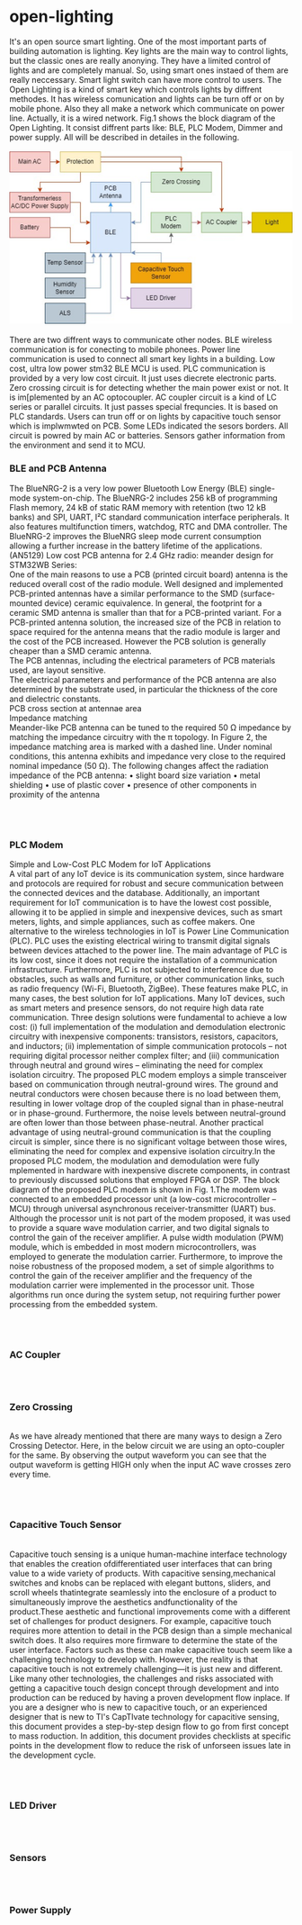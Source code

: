 # open-lighting
It's an open source smart lighting.
One of the most important parts of building automation is lighting. Key lights are the main way to control lights, but the classic ones are really anonying.
They have a limited control of lights and are completely manual. So, using smart ones instaed of them are really neccessary. Smart light switch can have more control to users.
The Open Lighting is a kind of smart key which controls lights by diffrent methodes. It has wireless comunication and lights can be turn off or on by mobile phone.
Also they all make a network which communicate on power line. Actually, it is a wired network.
Fig.1 shows the block diagram of the Open Lighting. It consist diffrent parts like: BLE, PLC Modem, Dimmer and power supply. All will be described in detailes in the following.
<br/><br/>
![alt text](https://github.com/hosein-mokarian/open-lighting/blob/main/Fig/me.jpg?raw=true)
<br/><br/>
There are two diffrent ways to communicate other nodes. BLE wireless communication is for conecting to mobile phonees.
Power line communication is used to connect all smart key lights in a building.
Low cost, ultra low power stm32 BLE MCU is used.
PLC communication is provided by a very low cost circuit. It just uses diecrete electronic parts.
Zero crossing circuit is for detecting whether the main power exist or not. It is im[plemented by an AC optocoupler.
AC coupler circuit is a kind of LC series or parallel circuits. It just passes special frequncies. It is based on PLC standards.
Users can trun off or on lights by capacitive touch sensor which is implwmwted on PCB.
Some LEDs indicated the sesors borders.
All circuit is powred by main AC or batteries.
Sensors gather information from the environment and send it to MCU.

<h3>BLE and PCB Antenna</h3>
The BlueNRG-2 is a very low power Bluetooth Low Energy (BLE) single-mode system-on-chip. The BlueNRG-2 includes 256 kB of programming Flash memory, 24 kB of static RAM memory with retention (two 12 kB banks) and SPI, UART, I²C standard communication interface peripherals. It also features multifunction timers, watchdog, RTC and DMA controller. The BlueNRG-2 improves the BlueNRG sleep mode current consumption allowing a further increase in the battery lifetime of the applications.
<br/>
(AN5129) Low cost PCB antenna for 2.4 GHz radio: meander design for STM32WB Series:
<br/>
One of the main reasons to use a PCB (printed circuit board) antenna is the reduced overall cost of the radio module. Well
designed and implemented PCB-printed antennas have a similar performance to the SMD (surface-mounted device) ceramic
equivalence. In general, the footprint for a ceramic SMD antenna is smaller than that for a PCB-printed variant. For a PCB-printed antenna
solution, the increased size of the PCB in relation to space required for the antenna means that the radio module is larger and
the cost of the PCB increased. However the PCB solution is generally cheaper than a SMD ceramic antenna.
<br/>
The PCB antennas, including the electrical parameters of PCB materials used, are layout sensitive. 
<br/>
The electrical parameters and performance of the PCB antenna are also determined by the substrate used, in
particular the thickness of the core and dielectric constants.
<br/>
PCB cross section at antennae area
<br/>
Impedance matching
<br/>
Meander-like PCB antenna can be tuned to the required 50 Ω impedance by matching the impedance circuitry
with the π topology. In Figure 2, the impedance matching area is marked with a dashed line. Under nominal
conditions, this antenna exhibits and impedance very close to the required nominal impedance (50 Ω).
The following changes affect the radiation impedance of the PCB antenna:
• slight board size variation
• metal shielding
• use of plastic cover
• presence of other components in proximity of the antenna


<br/><br/>
<h3>PLC Modem</h3>
Simple and Low-Cost PLC Modem for IoT Applications
<br/>
A vital part of any IoT device is its communication system, since hardware and protocols are required for robust and secure communication between the connected devices and the database. Additionally, an important requirement for IoT communication is to have the lowest cost possible, allowing it to be applied in simple and inexpensive devices, such as smart meters, lights, and simple appliances, such as coffee makers.
One alternative to the wireless technologies in IoT is Power Line Communication (PLC). PLC uses the existing electrical wiring to transmit digital signals between devices attached to the power line. The main advantage of PLC is its low cost, since it does not require the installation of a communication infrastructure. Furthermore, PLC is not subjected to interference due to obstacles, such as walls and furniture, or other communication links, such as radio frequency (Wi-Fi, Bluetooth, ZigBee). These features make PLC, in many cases, the best solution for IoT applications.
Many IoT devices, such as smart meters and presence sensors, do not require high data rate communication. Three design solutions were fundamental to achieve a low cost: (i) full implementation of the modulation and demodulation electronic circuitry with inexpensive components: transistors, resistors, capacitors, and inductors; (ii) implementation of simple communication protocols – not requiring digital processor neither complex filter; and (iii) communication through neutral and ground wires – eliminating the need for complex isolation circuitry.
The proposed PLC modem employs a simple transceiver based on communication through neutral-ground wires. The ground and neutral conductors were chosen because there is no load between them, resulting in lower voltage drop of the coupled signal than in phase-neutral or in phase-ground. Furthermore, the noise levels between neutral-ground are often lower than those between phase-neutral. Another practical advantage of using neutral-ground communication is that the coupling circuit is simpler, since there is no significant voltage between those wires, eliminating the need for complex and expensive isolation circuitry.In the proposed PLC modem, the modulation and demodulation were fully mplemented in hardware with inexpensive discrete components, in contrast to previously discussed solutions that employed FPGA or DSP. The block diagram of the proposed PLC modem is shown in Fig. 1.The modem was connected to an embedded processor unit (a low-cost microcontroller – MCU) through universal asynchronous receiver-transmitter (UART) bus. Although the 
processor unit is not part of the modem proposed, it was used to provide a square wave modulation carrier, and two digital signals to control the gain of the receiver amplifier.
A pulse width modulation (PWM) module, which is embedded in most modern microcontrollers, was employed to generate the modulation carrier. Furthermore, to improve the noise robustness of the proposed modem, a set of simple algorithms to control the gain of the receiver amplifier and the frequency of the modulation carrier were implemented in the 
processor unit. Those algorithms run once during the system setup, not requiring further power processing from the embedded system. 



<br/><br/>
<h3>AC Coupler</h3>
<br/><br/>
<h3>Zero Crossing</h3>
<br/>
As we have already mentioned that there are many ways to design a Zero Crossing Detector. Here, in the below circuit we are using an opto-coupler for the same. By observing the output waveform you can see that the output waveform is getting HIGH only when the input AC wave crosses zero every time.
<br/>


<br/><br/>
<h3>Capacitive Touch Sensor</h3>
<br/>
Capacitive touch sensing is a unique human-machine interface technology that enables the creation ofdifferentiated user interfaces that can bring value to a wide variety of products. With capacitive sensing,mechanical switches and knobs can be replaced with elegant buttons, sliders, and scroll wheels thatintegrate seamlessly into the enclosure of a product to simultaneously improve the aesthetics andfunctionality of the product.These aesthetic and functional improvements come with a different set of challenges for product designers. For example, capacitive touch requires more attention to detail in the PCB design than a simple mechanical switch does. It also requires more firmware to determine the state of the user interface. Factors such as these can make capacitive touch seem like a challenging technology to develop with. However, the reality is that capacitive touch is not extremely challenging—it is just new and different. Like many other technologies, the challenges and risks associated with getting a capacitive touch design concept through development and into production can be reduced by having a proven development flow inplace. If you are a designer who is new to capacitive touch, or an experienced designer that is new to TI's CapTIvate technology for capacitive sensing, this document provides a step-by-step design flow to go from first concept to mass roduction. In addition, this document provides checklists at specific points in the development flow to reduce the risk of unforseen issues late in the development cycle.
<br/>




<br/><br/>
<h3>LED Driver</h3>
<br/><br/>
<h3>Sensors</h3>
<br/><br/>
<h3>Power Supply</h3>
<br/><br/>
